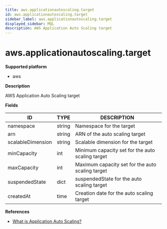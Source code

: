 ```yaml
---
title: aws.applicationautoscaling.target
id: aws.applicationautoscaling.target
sidebar_label: aws.applicationautoscaling.target
displayed_sidebar: MQL
description: AWS Application Auto Scaling target
---
```


# aws.applicationautoscaling.target

**Supported platform**

- aws

**Description**

AWS Application Auto Scaling target

**Fields**

| ID                | TYPE   | DESCRIPTION                                      |
| ----------------- | ------ | ------------------------------------------------ |
| namespace         | string | Namespace for the target                         |
| arn               | string | ARN of the auto scaling target                   |
| scalableDimension | string | Scalable dimension for the target                |
| minCapacity       | int    | Minimum capacity set for the auto scaling target |
| maxCapacity       | int    | Maximum capacity set for the auto scaling target |
| suspendedState    | dict   | suspendedState for the auto scaling target       |
| createdAt         | time   | Creation date for the auto scaling target        |

**References**

- [What is Application Auto Scaling?](https://docs.aws.amazon.com/autoscaling/application/userguide/what-is-application-auto-scaling.html)
